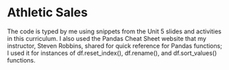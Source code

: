 # Athletic Sales
The code is typed by me using snippets from the Unit 5 slides and activities in this curriculum. 
I also used the Pandas Cheat Sheet website that my instructor, Steven Robbins, shared for quick reference for Pandas functions; I used it for instances of df.reset_index(), df.rename(), and df.sort_values() functions.